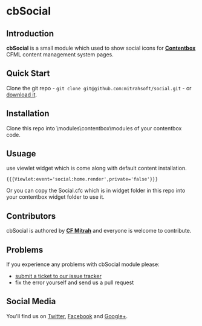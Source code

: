 # **cbSocial**

## **Introduction**

**cbSocial** is a small module which used to show social icons for **[Contentbox](http://gocontentbox.org)** CFML content management system pages. 

## **Quick Start**

Clone the git repo - `git clone git@github.com:mitrahsoft/social.git` - or [download it](https://github.com/mitrahsoft/Social/zipball/master).

## **Installation**

Clone this repo into \modules\contentbox\modules of your contentbox code.

## **Usuage**

use viewlet widget which is come along with default content installation.

`{{{Viewlet:event='social:home.render',private='false'}}}`

Or you can copy the Social.cfc which is in widget folder in this repo into your contentbox widget folder to use it.

## **Contributors**

cbSocial is authored by **[CF Mitrah](http://MitrahSoft.com/)** and everyone is welcome to contribute. 

## **Problems**

If you experience any problems with cbSocial module please:

* [submit a ticket to our issue tracker](https://github.com/mitrahsoft/Social/issues)
* fix the error yourself and send us a pull request

## **Social Media**

You'll find us on [Twitter](https://twitter.com/#!/MitrahSoft), [Facebook](http://www.facebook.com/MitrahSoft) and [Google+](https://plus.google.com/+MitrahsoftKovilpatti).

